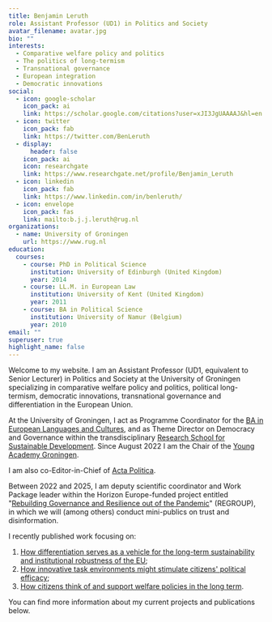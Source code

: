 ```yaml
---
title: Benjamin Leruth
role: Assistant Professor (UD1) in Politics and Society
avatar_filename: avatar.jpg
bio: ""
interests:
  - Comparative welfare policy and politics
  - The politics of long-termism
  - Transnational governance
  - European integration
  - Democratic innovations
social:
  - icon: google-scholar
    icon_pack: ai
    link: https://scholar.google.com/citations?user=xJI3JgUAAAAJ&hl=en
  - icon: twitter
    icon_pack: fab
    link: https://twitter.com/BenLeruth
  - display:
      header: false
    icon_pack: ai
    icon: researchgate
    link: https://www.researchgate.net/profile/Benjamin_Leruth
  - icon: linkedin
    icon_pack: fab
    link: https://www.linkedin.com/in/benleruth/
  - icon: envelope
    icon_pack: fas
    link: mailto:b.j.j.leruth@rug.nl
organizations:
  - name: University of Groningen
    url: https://www.rug.nl
education:
  courses:
    - course: PhD in Political Science
      institution: University of Edinburgh (United Kingdom)
      year: 2014
    - course: LL.M. in European Law
      institution: University of Kent (United Kingdom)
      year: 2011
    - course: BA in Political Science
      institution: University of Namur (Belgium)
      year: 2010
email: ""
superuser: true
highlight_name: false
---
```

Welcome to my website. I am an Assistant Professor (UD1, equivalent to Senior Lecturer) in Politics and Society at the University of Groningen specializing in comparative welfare policy and politics, political long-termism, democratic innovations, transnational governance and differentiation in the European Union. 

At the University of Groningen, I act as Programme Coordinator for the [BA in European Languages and Cultures](https://www.rug.nl/bachelors/european-languages-and-cultures/?lang=en), and as Theme Director on Democracy and Governance within the transdisciplinary [Research School for Sustainable Development](https://www.rug.nl/sustainable-society). Since August 2022 I am the Chair of the [Young Academy Groningen](https://www.rug.nl/research/young-academy/?lang=en). 

I am also co-Editor-in-Chief of [Acta Politica](https://www.palgrave.com/gp/journal/41269).

Between 2022 and 2025, I am deputy scientific coordinator and Work Package leader within the Horizon Europe-funded project entitled "[Rebuilding Governance and Resilience out of the Pandemic](https://regroup-horizon.eu/)" (REGROUP), in which we will (among others) conduct mini-publics on trust and disinformation. 

I recently published work focusing on: 

1. [How differentiation serves as a vehicle for the long-term sustainability and institutional robustness of the EU](https://onlinelibrary.wiley.com/doi/10.1111/jcms.13404); 
2. [How innovative task environments might stimulate citizens' political efficac](https://www.ingentaconnect.com/content/tpp/pap/2020/00000048/00000003/art00001;jsessionid=3ijmtu3d2egbq.x-ic-live-01)[y](https://uia.brage.unit.no/uia-xmlui/bitstream/handle/11250/2686741/Trondal10084.pdf?sequence=1);
3. [How citizens think of and support welfare policies in the long term](https://link.springer.com/book/10.1007/978-3-319-75783-4).

You can find more information about my current projects and publications below.